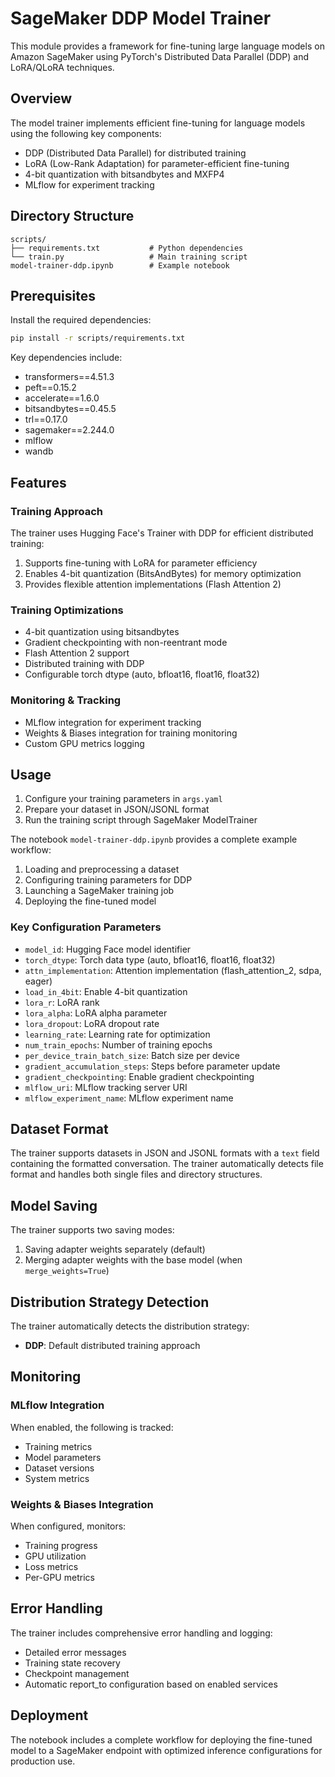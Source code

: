 # SageMaker DDP Model Trainer

This module provides a framework for fine-tuning large language models on Amazon SageMaker using PyTorch's Distributed Data Parallel (DDP) and LoRA/QLoRA techniques.

## Overview

The model trainer implements efficient fine-tuning for language models using the following key components:

- DDP (Distributed Data Parallel) for distributed training
- LoRA (Low-Rank Adaptation) for parameter-efficient fine-tuning
- 4-bit quantization with bitsandbytes and MXFP4
- MLflow for experiment tracking

## Directory Structure

```
scripts/
├── requirements.txt           # Python dependencies
└── train.py                   # Main training script
model-trainer-ddp.ipynb        # Example notebook
```

## Prerequisites

Install the required dependencies:

```bash
pip install -r scripts/requirements.txt
```

Key dependencies include:

- transformers==4.51.3
- peft==0.15.2
- accelerate==1.6.0
- bitsandbytes==0.45.5
- trl==0.17.0
- sagemaker==2.244.0
- mlflow
- wandb

## Features

### Training Approach

The trainer uses Hugging Face's Trainer with DDP for efficient distributed training:

1. Supports fine-tuning with LoRA for parameter efficiency
2. Enables 4-bit quantization (BitsAndBytes) for memory optimization
3. Provides flexible attention implementations (Flash Attention 2)

### Training Optimizations

- 4-bit quantization using bitsandbytes
- Gradient checkpointing with non-reentrant mode
- Flash Attention 2 support
- Distributed training with DDP
- Configurable torch dtype (auto, bfloat16, float16, float32)

### Monitoring & Tracking

- MLflow integration for experiment tracking
- Weights & Biases integration for training monitoring
- Custom GPU metrics logging

## Usage

1. Configure your training parameters in `args.yaml`
2. Prepare your dataset in JSON/JSONL format
3. Run the training script through SageMaker ModelTrainer

The notebook `model-trainer-ddp.ipynb` provides a complete example workflow:

1. Loading and preprocessing a dataset
2. Configuring training parameters for DDP
3. Launching a SageMaker training job
4. Deploying the fine-tuned model

### Key Configuration Parameters

- `model_id`: Hugging Face model identifier
- `torch_dtype`: Torch data type (auto, bfloat16, float16, float32)
- `attn_implementation`: Attention implementation (flash_attention_2, sdpa, eager)
- `load_in_4bit`: Enable 4-bit quantization
- `lora_r`: LoRA rank
- `lora_alpha`: LoRA alpha parameter
- `lora_dropout`: LoRA dropout rate
- `learning_rate`: Learning rate for optimization
- `num_train_epochs`: Number of training epochs
- `per_device_train_batch_size`: Batch size per device
- `gradient_accumulation_steps`: Steps before parameter update
- `gradient_checkpointing`: Enable gradient checkpointing
- `mlflow_uri`: MLflow tracking server URI
- `mlflow_experiment_name`: MLflow experiment name

## Dataset Format

The trainer supports datasets in JSON and JSONL formats with a `text` field containing the formatted conversation. The trainer automatically detects file format and handles both single files and directory structures.

## Model Saving

The trainer supports two saving modes:

1. Saving adapter weights separately (default)
2. Merging adapter weights with the base model (when `merge_weights=True`)

## Distribution Strategy Detection

The trainer automatically detects the distribution strategy:

- **DDP**: Default distributed training approach

## Monitoring

### MLflow Integration

When enabled, the following is tracked:

- Training metrics
- Model parameters
- Dataset versions
- System metrics

### Weights & Biases Integration

When configured, monitors:

- Training progress
- GPU utilization
- Loss metrics
- Per-GPU metrics

## Error Handling

The trainer includes comprehensive error handling and logging:

- Detailed error messages
- Training state recovery
- Checkpoint management
- Automatic report_to configuration based on enabled services

## Deployment

The notebook includes a complete workflow for deploying the fine-tuned model to a SageMaker endpoint with optimized inference configurations for production use.
